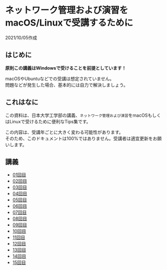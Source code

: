 # ネットワーク管理および演習をmacOS/Linuxで受講するために
2021/10/05作成

## はじめに
**原則この講義はWindowsで受けることを前提としています！**

macOSやUbuntuなどでの受講は想定されていません。  
問題などが発生した場合、基本的には自力で解決しましょう。

## これはなに
この資料は、日本大学工学部の講義、`ネットワーク管理および演習`をmacOSもしくはLinuxで受けるために便利なTips集です。

この内容は、受講年ごとに大きく変わる可能性があります。  
そのため、このドキュメントは100%ではありません。受講者は適宜更新をお願いします。

## 講義
- [01回目](docs/1.md)
- [02回目](docs/2.md)
- [03回目](docs/3.md)
- [04回目](docs/4.md)
- [05回目](docs/5.md)
- [06回目](docs/6.md)
- [07回目](docs/7.md)
- [08回目](docs/8.md)
- [09回目](docs/9.md)
- [10回目](docs/10.md)
- [11回目](docs/11.md)
- [12回目](docs/12.md)
- [13回目](docs/13.md)
- [14回目](docs/14.md)
- [15回目](docs/15.md)